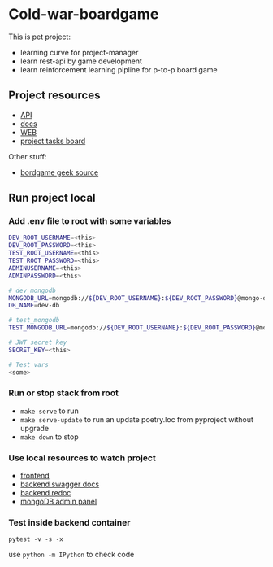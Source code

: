 # Cold-war-boardgame

This is pet project:

- learning curve for project-manager
- learn rest-api by game development
- learn reinforcement learning pipline for p-to-p board game

## Project resources

- [API](https://coldwar-api.onrender.com/docs)
- [docs](https://drive.google.com/drive/folders/1MoP2Ba2yzKSFf3X8XwieKKc8cv_cEhCU?usp=sharing)
- [WEB](https://coldwar-web.onrender.com/)
- [project tasks board](https://github.com/users/KonstantinKlepikov/projects/4/views/5)

Other stuff:

- [bordgame geek source](https://boardgamegeek.com/boardgame/24742/cold-war-cia-vs-kgb)

## Run project local

### Add .env file to root with some variables

```sh
DEV_ROOT_USERNAME=<this>
DEV_ROOT_PASSWORD=<this>
TEST_ROOT_USERNAME=<this>
TEST_ROOT_PASSWORD=<this>
ADMINUSERNAME=<this>
ADMINPASSWORD=<this>

# dev mongodb
MONGODB_URL=mongodb://${DEV_ROOT_USERNAME}:${DEV_ROOT_PASSWORD}@mongo-dev:27017/
DB_NAME=dev-db

# test_mongodb
TEST_MONGODB_URL=mongodb://${DEV_ROOT_USERNAME}:${DEV_ROOT_PASSWORD}@mongo-test:27021/

# JWT secret key
SECRET_KEY=<this>

# Test vars
<some>
```

### Run or stop stack from root

- `make serve` to run
- `make serve-update` to run an update poetry.loc from pyproject without upgrade
- `make down` to stop

### Use local resources to watch project

- [frontend](http://localhost:8501/)
- [backend swagger docs](http://localhost:8000/docs/)
- [backend redoc](http://localhost:8000/redoc/)
- [mongoDB admin panel](http://localhost:8081/)

### Test inside backend container

`pytest -v -s -x`

use `python -m IPython` to check code
